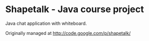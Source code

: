 Shapetalk - Java course project
===============================

Java chat application with whiteboard.

Originally managed  at http://code.google.com/p/shapetalk/
